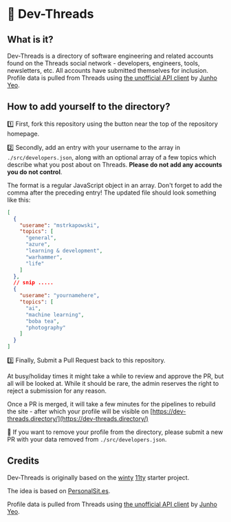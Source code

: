 # :thread: Dev-Threads

## What is it?

Dev-Threads is a directory of software engineering and related accounts found on the Threads social network - developers, engineers, tools, newsletters, etc. All accounts have submitted themselves for inclusion. Profile data is pulled from Threads using [the unofficial API client](https://github.com/junhoyeo/threads-api) by [Junho Yeo](https://junho.io/).

## How to add yourself to the directory?

:one: First, fork this repository using the button near the top of the repository homepage.

:two: Secondly, add an entry with your username to the array in `./src/developers.json`, along with an optional array of a few topics which describe what you post about on Threads. **Please do not add any accounts you do not control**.

The format is a regular JavaScript object in an array. Don't forget to add the comma after the preceding entry!
The updated file should look something like this:

```JSON
[
  {
    "userame": "mstrkapowski",
    "topics": [
      "general",
      "azure",
      "learning & development",
      "warhammer",
      "life"
    ]
  },
  // snip .....
  {
    "userame": "yournamehere",
    "topics": [
      "ai",
      "machine learning",
      "boba tea",
      "photography"
    ]
  }
]

```

:three: Finally, Submit a Pull Request back to this repository.

At busy/holiday times it might take a while to review and approve the PR, but all will be looked at. While it should be rare, the admin reserves the right to reject a submission for any reason.

Once a PR is merged, it will take a few minutes for the pipelines to rebuild the site - after which your profile will be visible on [https://dev-threads.directory/](https://dev-threads.directory/)

:no_pedestrians: If you want to remove your profile from the directory, please submit a new PR with your data removed from `./src/developers.json`.

## Credits

Dev-Threads is originally based on the [winty](https://github.com/distantcam/windty/) [11ty](https://www.11ty.dev/) starter project.

The idea is based on [PersonalSit.es](https://personalsit.es/).

Profile data is pulled from Threads using [the unofficial API client](https://github.com/junhoyeo/threads-api) by [Junho Yeo](https://junho.io/).
